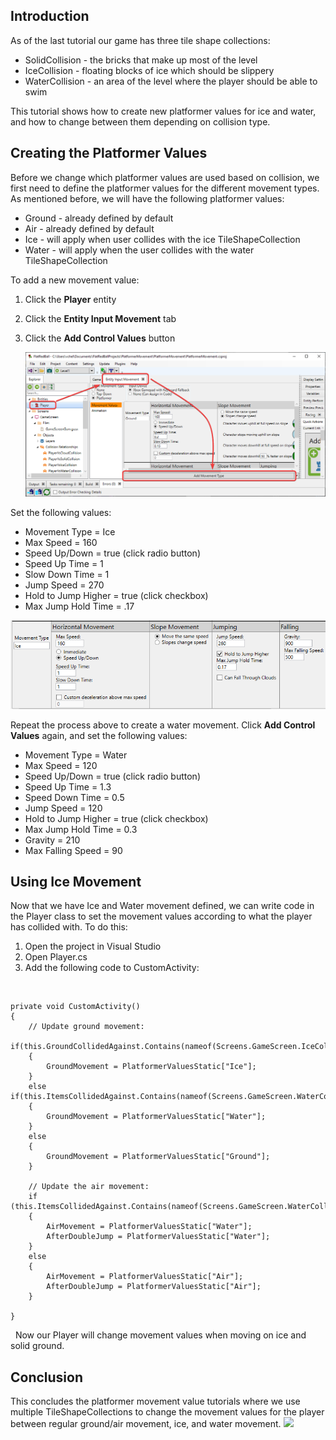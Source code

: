 ## Introduction

As of the last tutorial our game has three tile shape collections:

-   SolidCollision - the bricks that make up most of the level
-   IceCollision - floating blocks of ice which should be slippery
-   WaterCollision - an area of the level where the player should be able to swim

This tutorial shows how to create new platformer values for ice and water, and how to change between them depending on collision type.

## Creating the Platformer Values

Before we change which platformer values are used based on collision, we first need to define the platformer values for the different movement types. As mentioned before, we will have the following platformer values:

-   Ground - already defined by default
-   Air - already defined by default
-   Ice - will apply when user collides with the ice TileShapeCollection
-   Water - will apply when the user collides with the water TileShapeCollection

To add a new movement value:

1.  Click the **Player** entity

2.  Click the **Entity Input Movement** tab

3.  Click the **Add Control Values** button

    ![](/media/2023-02-img_63e03a3868fc7.png)

Set the following values:

-   Movement Type = Ice
-   Max Speed = 160
-   Speed Up/Down = true (click radio button)
-   Speed Up Time = 1
-   Slow Down Time = 1
-   Jump Speed = 270
-   Hold to Jump Higher = true (click checkbox)
-   Max Jump Hold Time = .17

![](/media/2023-02-img_63e03a942a213.png)

Repeat the process above to create a water movement. Click **Add Control Values** again, and set the following values:

-   Movement Type = Water
-   Max Speed = 120
-   Speed Up/Down = true (click radio button)
-   Speed Up Time = 1.3
-   Speed Down Time = 0.5
-   Jump Speed = 120
-   Hold to Jump Higher = true (click checkbox)
-   Max Jump Hold Time = 0.3
-   Gravity = 210
-   Max Falling Speed = 90

## Using Ice Movement

Now that we have Ice and Water movement defined, we can write code in the Player class to set the movement values according to what the player has collided with. To do this:

1.  Open the project in Visual Studio
2.  Open Player.cs
3.  Add the following code to CustomActivity:

&nbsp;

    private void CustomActivity()
    {
        // Update ground movement:
        if(this.GroundCollidedAgainst.Contains(nameof(Screens.GameScreen.IceCollision)))
        {
            GroundMovement = PlatformerValuesStatic["Ice"];
        }
        else if(this.ItemsCollidedAgainst.Contains(nameof(Screens.GameScreen.WaterCollision)))
        {
            GroundMovement = PlatformerValuesStatic["Water"];
        }
        else
        {
            GroundMovement = PlatformerValuesStatic["Ground"];
        }

        // Update the air movement:
        if (this.ItemsCollidedAgainst.Contains(nameof(Screens.GameScreen.WaterCollision)))
        {
            AirMovement = PlatformerValuesStatic["Water"];
            AfterDoubleJump = PlatformerValuesStatic["Water"];
        }
        else
        {
            AirMovement = PlatformerValuesStatic["Air"];
            AfterDoubleJump = PlatformerValuesStatic["Air"];
        }

    }

  Now our Player will change movement values when moving on ice and solid ground.

## 

## Conclusion

This concludes the platformer movement value tutorials where we use multiple TileShapeCollections to change the movement values for the player between regular ground/air movement, ice, and water movement. [![](/wp-content/uploads/2021/04/05_16-33-47.gif)](/wp-content/uploads/2021/04/05_16-33-47.gif)
